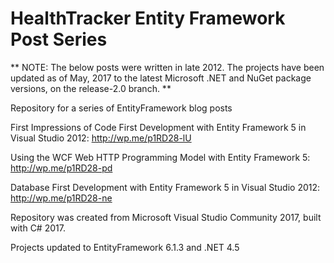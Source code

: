 HealthTracker Entity Framework Post Series
==========================================

** NOTE: The below posts were written in late 2012. The projects have been updated as of May, 2017 to the latest Microsoft .NET and NuGet package versions, on the release-2.0 branch. **

Repository for a series of EntityFramework blog posts

First Impressions of Code First Development with Entity Framework 5 in Visual Studio 2012: http://wp.me/p1RD28-lU

Using the WCF Web HTTP Programming Model with Entity Framework 5: http://wp.me/p1RD28-pd

Database First Development with Entity Framework 5 in Visual Studio 2012: http://wp.me/p1RD28-ne

Repository was created from Microsoft Visual Studio Community 2017, built with C# 2017.

Projects updated to EntityFramework 6.1.3 and .NET 4.5
